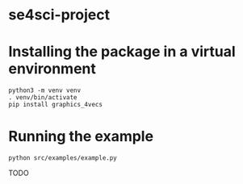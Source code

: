 # se4sci-project

# Installing the package in a virtual environment
```
python3 -m venv venv
. venv/bin/activate
pip install graphics_4vecs
```

# Running the example
```
python src/examples/example.py
```

TODO